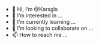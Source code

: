 - 👋 Hi, I’m @Karsgls
- 👀 I’m interested in ...
- 🌱 I’m currently learning ...
- 💞️ I’m looking to collaborate on ...
- 📫 How to reach me ...

<!---
Karsgls/Karsgls is a ✨ special ✨ repository because its `README.md` (this file) appears on your GitHub profile.
You can click the Preview link to take a look at your changes.
--->
